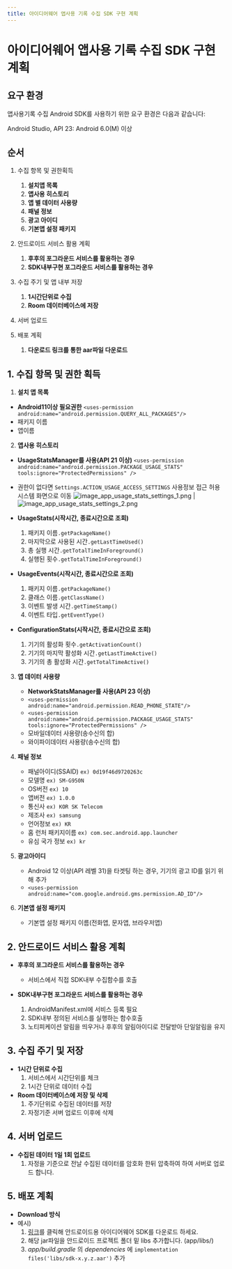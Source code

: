 ```yaml
---
title: 아이디어웨어 앱사용 기록 수집 SDK 구현 계획
---
```


# 아이디어웨어 앱사용 기록 수집 SDK 구현 계획

## 요구 환경

앱사용기록 수집 Android SDK를 사용하기 위한 요구 환경은 다음과 같습니다:

Android Studio,
API 23: Android 6.0(M) 이상

## 순서

1. 수집 항목 및 권한획득
	1. **설치앱 목록**
    2. **앱사용 히스토리**
    3. **앱 별 데이터 사용량**
    4. **패널 정보**
    5. **광고 아이디**
    6. **기본앱 설정 패키지**


2. 안드로이드 서비스 활용 계획
	1. **후후의 포그라운드 서비스를 활용하는 경우**
    2. **SDK내부구현 포그라운드 서비스를 활용하는 경우**


3. 수집 주기 및 앱 내부 저장
    1. **1시간단위로 수집**
    2. **Room 데이터베이스에 저장**


4. 서버 업로드

5. 배포 계획
    1. **다운로드 링크를 통한 aar파일 다운로드**


## 1. **수집 항목 및 권한 획득**

1. **설치 앱 목록**
- **Android11이상 필요권한**
  `<uses-permission android:name="android.permission.QUERY_ALL_PACKAGES"/>`
- 패키지 이름
- 앱이름

2. **앱사용 히스토리**
- **UsageStatsManager를 사용(API 21 이상)**
  `<uses-permission android:name="android.permission.PACKAGE_USAGE_STATS" tools:ignore="ProtectedPermissions" />`
  
- 권한이 없다면 `Settings.ACTION_USAGE_ACCESS_SETTINGS` 사용정보 접근 허용 시스템 화면으로 이동
![image_app_usage_stats_settings_1.png](image_app_usage_stats_settings_1.png) | ![image_app_usage_stats_settings_2.png](image_app_usage_stats_settings_2.png)

- **UsageStats(시작시간, 종료시간으로 조회)**
    1. 패키지 이름`.getPackageName()`
    2. 마지막으로 사용된 시간`.getLastTimeUsed()`
    3. 총 실행 시간`.getTotalTimeInForeground()`
    4. 실행된 횟수`.getTotalTimeInForeground()`

- **UsageEvents(시작시간, 종료시간으로 조회)**
    1. 패키지 이름`.getPackageName()`
    2. 클래스 이름`.getClassName()`
    3. 이벤트 발생 시간`.getTimeStamp()`
    4. 이벤트 타입`.getEventType()`

- **ConfigurationStats(시작시간, 종료시간으로 조회)**
    1. 기기의 활성화 횟수`.getActivationCount()`
    2. 기기의 마지막 활성화 시간`.getLastTimeActive()`
    3. 기기의 총 활성화 시간`.getTotalTimeActive()`

3. **앱 데이터 사용량**
    - **NetworkStatsManager를 사용(API 23 이상)**
    - `<uses-permission android:name="android.permission.READ_PHONE_STATE"/>`
    - `<uses-permission android:name="android.permission.PACKAGE_USAGE_STATS"
            tools:ignore="ProtectedPermissions" />`
    - 모바일데이터 사용량(송수신의 합)
    - 와이파이데이터 사용량(송수신의 합)

4. **패널 정보**
    - 패널아이디(SSAID)
      `ex) 0d19f46d9720263c`
    - 모델명
      `ex) SM-G950N`
    - OS버전
      `ex) 10`
    - 앱버전
      `ex) 1.0.0`
    - 통신사
      `ex) KOR SK Telecom`
    - 제조사
      `ex) samsung`
    - 언어정보
      `ex) KR`
    - 홈 런처 패키지이름 
      `ex) com.sec.android.app.launcher`
    - 유심 국가 정보
      `ex) kr`

5. **광고아이디**
    - Android 12 이상(API 레벨 31)을 타겟팅 하는 경우, 기기의 광고 ID를 읽기 위해 추가
    - `<uses-permission android:name="com.google.android.gms.permission.AD_ID"/>`

6. **기본앱 설정 패키지**
    - 기본앱 설정 패키지 이름(전화앱, 문자앱, 브라우저앱)

## 2. **안드로이드 서비스 활용 계획**
- **후후의 포그라운드 서비스를 활용하는 경우**	
    - 서비스에서 직접 SDK내부 수집함수를 호출

- **SDK내부구현 포그라운드 서비스를 활용하는 경우**	
    1. AndroidManifest.xml에 서비스 등록 필요
    2. SDK내부 정의된 서비스를 실행하는 함수호출
    3. 노티피케이션 알림을 띄우거나 후후의 알림아이디로 전달받아 단일알림을 유지

## 3. **수집 주기 및 저장**
- **1시간 단위로 수집**	
    1. 서비스에서 시간단위를 체크
    2. 1시간 단위로 데이터 수집 
- **Room 데이터베이스에 저장 및 삭제**	
    1. 주기단위로 수집된 데이터를 저장
    2. 자정기준 서버 업로드 이후에 삭제

## 4. **서버 업로드**
- **수집된 데이터 1일 1회 업로드**	
    1. 자정을 기준으로 전날 수집된 데이터를 암호화 한뒤 압축하여 하여 서버로 업로드 합니다.

## 5. **배포 계획**
- **Download 방식**
- 예시)
    1. [링크](https://ideaware-mobile.s3.ap-northeast-2.amazonaws.com/sdks/sdk-1.0.0.aar)를 클릭해 안드로이드용 아이디어웨어 SDK를 다운로드 하세요.
    2. 해당 jar파일을 안드로이드 프로젝트 폴더 밑 libs 추가합니다. (app/libs/)
    3. *app/build.gradle* 의 *dependencies* 에 `implementation files('libs/sdk-x.y.z.aar')` 추가
